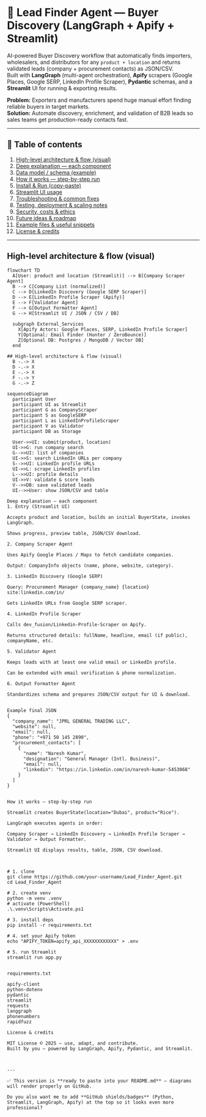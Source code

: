 # 🚀 Lead Finder Agent — Buyer Discovery (LangGraph + Apify + Streamlit)

AI-powered Buyer Discovery workflow that automatically finds importers, wholesalers, and distributors for any `product + location` and returns validated leads (company + procurement contacts) as JSON/CSV.  
Built with **LangGraph** (multi-agent orchestration), **Apify** scrapers (Google Places, Google SERP, LinkedIn Profile Scraper), **Pydantic** schemas, and a **Streamlit** UI for running & exporting results.

**Problem:** Exporters and manufacturers spend huge manual effort finding reliable buyers in target markets.  
**Solution:** Automate discovery, enrichment, and validation of B2B leads so sales teams get production-ready contacts fast.

---

## 🔖 Table of contents
1. [High-level architecture & flow (visual)](#high-level-architecture--flow-visual)  
2. [Deep explanation — each component](#deep-explanation---each-component)  
3. [Data model / schema (example)](#data-model--schema-example)  
4. [How it works — step-by-step run](#how-it-works---step-by-step-run)  
5. [Install & Run (copy-paste)](#install--run-copy-paste)  
6. [Streamlit UI usage](#streamlit-ui-usage)  
7. [Troubleshooting & common fixes](#troubleshooting--common-fixes)  
8. [Testing, deployment & scaling notes](#testing-deployment--scaling-notes)  
9. [Security, costs & ethics](#security-costs--ethics)  
10. [Future ideas & roadmap](#future-ideas--roadmap)  
11. [Example files & useful snippets](#example-files--useful-snippets)  
12. [License & credits](#license--credits)

---

## High-level architecture & flow (visual)

```mermaid
flowchart TD
  A[User: product and location (Streamlit)] --> B[Company Scraper Agent]
  B --> C[Company List (normalized)]
  C --> D[LinkedIn Discovery (Google SERP Scraper)]
  D --> E[LinkedIn Profile Scraper (Apify)]
  E --> F[Validator Agent]
  F --> G[Output Formatter Agent]
  G --> H[Streamlit UI / JSON / CSV / DB]

  subgraph External_Services
    X[Apify Actors: Google Places, SERP, LinkedIn Profile Scraper]
    Y[Optional: Email Finder (Hunter / ZeroBounce)]
    Z[Optional DB: Postgres / MongoDB / Vector DB]
  end

## High-level architecture & flow (visual)
  B -.-> X
  D -.-> X
  E -.-> X
  F -.-> Y
  G -.-> Z

sequenceDiagram
  participant User
  participant UI as Streamlit
  participant G as CompanyScraper
  participant S as GoogleSERP
  participant L as LinkedInProfileScraper
  participant V as Validator
  participant DB as Storage

  User->>UI: submit(product, location)
  UI->>G: run company search
  G-->>UI: list of companies
  UI->>S: search LinkedIn URLs per company
  S-->>UI: LinkedIn profile URLs
  UI->>L: scrape LinkedIn profiles
  L-->>UI: profile details
  UI->>V: validate & score leads
  V-->>DB: save validated leads
  UI-->>User: show JSON/CSV and table

Deep explanation — each component
1. Entry (Streamlit UI)

Accepts product and location, builds an initial BuyerState, invokes LangGraph.

Shows progress, preview table, JSON/CSV download.

2. Company Scraper Agent

Uses Apify Google Places / Maps to fetch candidate companies.

Output: CompanyInfo objects (name, phone, website, category).

3. LinkedIn Discovery (Google SERP)

Query: Procurement Manager {company_name} {location} site:linkedin.com/in/

Gets LinkedIn URLs from Google SERP scraper.

4. LinkedIn Profile Scraper

Calls dev_fusion/Linkedin-Profile-Scraper on Apify.

Returns structured details: fullName, headline, email (if public), companyName, etc.

5. Validator Agent

Keeps leads with at least one valid email or LinkedIn profile.

Can be extended with email verification & phone normalization.

6. Output Formatter Agent

Standardizes schema and prepares JSON/CSV output for UI & download.


Example final JSON
{
  "company_name": "JPRL GENERAL TRADING LLC",
  "website": null,
  "email": null,
  "phone": "+971 50 145 2890",
  "procurement_contacts": [
    {
      "name": "Naresh Kumar",
      "designation": "General Manager (Intl. Business)",
      "email": null,
      "linkedin": "https://in.linkedin.com/in/naresh-kumar-5453068"
    }
  ]
}


How it works — step-by-step run

Streamlit creates BuyerState(location="Dubai", product="Rice").

LangGraph executes agents in order:

Company Scraper → LinkedIn Discovery → LinkedIn Profile Scraper → Validator → Output Formatter.

Streamlit UI displays results, table, JSON, CSV download.



# 1. clone
git clone https://github.com/your-username/Lead_Finder_Agent.git
cd Lead_Finder_Agent

# 2. create venv
python -m venv .venv
# activate (PowerShell)
.\.venv\Scripts\Activate.ps1

# 3. install deps
pip install -r requirements.txt

# 4. set your Apify token
echo "APIFY_TOKEN=apify_api_XXXXXXXXXXXX" > .env

# 5. run Streamlit
streamlit run app.py


requirements.txt

apify-client
python-dotenv
pydantic
streamlit
requests
langgraph
phonenumbers
rapidfuzz

License & credits

MIT License © 2025 — use, adapt, and contribute.
Built by you — powered by LangGraph, Apify, Pydantic, and Streamlit.



---

✅ This version is **ready to paste into your README.md** — diagrams will render properly on GitHub.  

Do you also want me to add **GitHub shields/badges** (Python, Streamlit, LangGraph, Apify) at the top so it looks even more professional?

